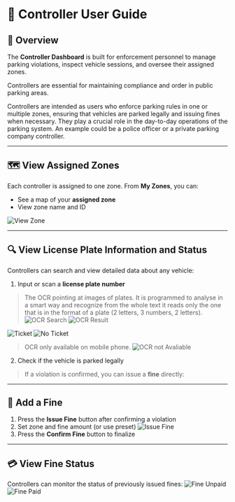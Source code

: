 # 🛂 Controller User Guide
## 🧾 Overview
The **Controller Dashboard** is built for enforcement personnel to manage parking violations, inspect vehicle sessions, and oversee their assigned zones.

Controllers are essential for maintaining compliance and order in public parking areas.

Controllers are intended as users who enforce parking rules in one or multiple zones, ensuring that vehicles are parked legally and issuing fines when necessary. They play a crucial role in the day-to-day operations of the parking system.
An example could be a police officer or a private parking company controller.

---

## 🗺️ View Assigned Zones

Each controller is assigned to one zone. From  **My Zones**, you can:

- See a map of your **assigned zone**
- View zone name and ID

![View Zone](../imgs/controller/view_zone.png)

---

## 🔍 View License Plate Information and Status

Controllers can search and view detailed data about any vehicle:

1. Input or scan a **license plate number**
>The OCR pointing at images of plates. It is programmed to analyse in a smart way and recognize from the whole text it reads only the one that is in the format of a plate (2 letters, 3 numbers, 2 letters).
![OCR Search](../imgs/controller/ocr_search.jpg)
![OCR Result](../imgs/controller/ocr_result.jpg)

![Ticket](../imgs/controller/with_ticket.png)
![No Ticket](../imgs/controller/no_ticket.png)
> OCR only available on mobile phone.
![OCR not Avaliable](../imgs/controller/ocr_not_support.png)
2. Check if the vehicle is parked legally
> If a violation is confirmed, you can issue a **fine** directly:

---

## 🧾 Add a Fine
1. Press the **Issue Fine** button after confirming a violation
2. Set zone and fine amount (or use preset)
![Issue Fine](../imgs/controller/issue_fine.png)
3. Press the **Confirm Fine** button to finalize


---

## 💳 View Fine Status

Controllers can monitor the status of previously issued fines:
![Fine Unpaid](../imgs/controller/fine_unpaid.png)
![Fine Paid](../imgs/controller/fine_paid.png)
